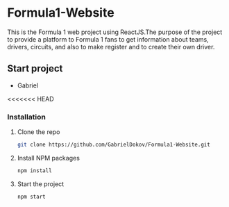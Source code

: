 # Formula1-Website

This is the Formula 1 web project using ReactJS.The purpose of the project to provide a platform to Formula 1 fans to get information about teams, drivers, circuits,
and also to make register and to create their own driver.
## Start project


<ul type='disc'>
<li>Gabriel</li>

</ul>
<<<<<<< HEAD


### Installation

1. Clone the repo
   ```sh
   git clone https://github.com/GabrielDokov/Formula1-Website.git
   ```
2. Install NPM packages
   ```sh
   npm install
   ```
3. Start the project
   ```sh
   npm start
   ```


